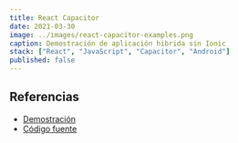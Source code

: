 ```yaml
---
title: React Capacitor
date: 2021-03-30
image: ../images/react-capacitor-examples.png
caption: Demostración de aplicación hibrida sin Ionic
stack: ["React", "JavaScript", "Capacitor", "Android"]
published: false
---
```


## Referencias

- [Demostración](https://react-capacitor-examples.netlify.app/)
- [Código fuente](https://github.com/angelxehg/react-examples/)
